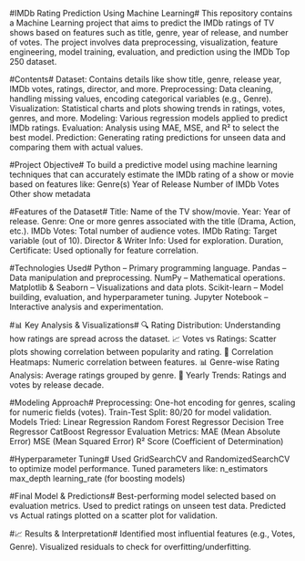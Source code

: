 #IMDb Rating Prediction Using Machine Learning#
This repository contains a Machine Learning project that aims to predict the IMDb ratings of TV shows based on features such as title, genre, year of release, and number of votes. The project involves data preprocessing, visualization, feature engineering, model training, evaluation, and prediction using the IMDb Top 250 dataset.

#Contents#
Dataset: Contains details like show title, genre, release year, IMDb votes, ratings, director, and more.
Preprocessing: Data cleaning, handling missing values, encoding categorical variables (e.g., Genre).
Visualization: Statistical charts and plots showing trends in ratings, votes, genres, and more.
Modeling: Various regression models applied to predict IMDb ratings.
Evaluation: Analysis using MAE, MSE, and R² to select the best model.
Prediction: Generating rating predictions for unseen data and comparing them with actual values.

#Project Objective#
To build a predictive model using machine learning techniques that can accurately estimate the IMDb rating of a show or movie based on features like:
Genre(s)
Year of Release
Number of IMDb Votes
Other show metadata

#Features of the Dataset#
Title: Name of the TV show/movie.
Year: Year of release.
Genre: One or more genres associated with the title (Drama, Action, etc.).
IMDb Votes: Total number of audience votes.
IMDb Rating: Target variable (out of 10).
Director & Writer Info: Used for exploration.
Duration, Certificate: Used optionally for feature correlation.

#Technologies Used#
Python – Primary programming language.
Pandas – Data manipulation and preprocessing.
NumPy – Mathematical operations.
Matplotlib & Seaborn – Visualizations and data plots.
Scikit-learn – Model building, evaluation, and hyperparameter tuning.
Jupyter Notebook – Interactive analysis and experimentation.

#📊 Key Analysis & Visualizations#
🔍 Rating Distribution: Understanding how ratings are spread across the dataset.
📈 Votes vs Ratings: Scatter plots showing correlation between popularity and rating.
🧠 Correlation Heatmaps: Numeric correlation between features.
📊 Genre-wise Rating Analysis: Average ratings grouped by genre.
📅 Yearly Trends: Ratings and votes by release decade.

#Modeling Approach#
Preprocessing: One-hot encoding for genres, scaling for numeric fields (votes).
Train-Test Split: 80/20 for model validation.
Models Tried:
Linear Regression
Random Forest Regressor
Decision Tree Regressor
CatBoost Regressor
Evaluation Metrics:
MAE (Mean Absolute Error)
MSE (Mean Squared Error)
R² Score (Coefficient of Determination)

#Hyperparameter Tuning#
Used GridSearchCV and RandomizedSearchCV to optimize model performance.
Tuned parameters like:
n_estimators
max_depth
learning_rate (for boosting models)

#Final Model & Predictions#
Best-performing model selected based on evaluation metrics.
Used to predict ratings on unseen test data.
Predicted vs Actual ratings plotted on a scatter plot for validation.

#📈 Results & Interpretation#
Identified most influential features (e.g., Votes, Genre).
Visualized residuals to check for overfitting/underfitting.
